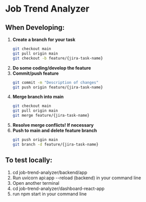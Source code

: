 # Job Trend Analyzer

## When Developing:

1. **Create a branch for your task**
   ```bash
   git checkout main
   git pull origin main
   git checkout -b feature/{jira-task-name}
2. **Do some coding/develop the feature**
3. **Commit/push feature**
   ```bash
   git commit -m "Description of changes"
   git push origin feature/{jira-task-name}
5. **Merge branch into main**
   ```bash
   git checkout main
   git pull origin main
   git merge feature/{jira-task-name}
6. **Resolve merge conflicts! If necessary**
7. **Push to main and delete feature branch**
   ```bash
   git push origin main
   git branch -d feature/{jira-task-name}

## To test locally:
1. cd job-trend-analyzer/backend/app
2. Run uvicorn api:app --reload (backend) in your command line
3. Open another terminal
4. cd job-trend-analyzer/dashboard-react-app
5. run npm start in your command line
